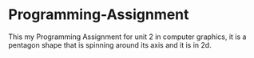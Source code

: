 # Programming-Assignment
This my Programming Assignment for unit 2 in computer graphics, it is a pentagon shape that is spinning around its axis and it is in 2d.
